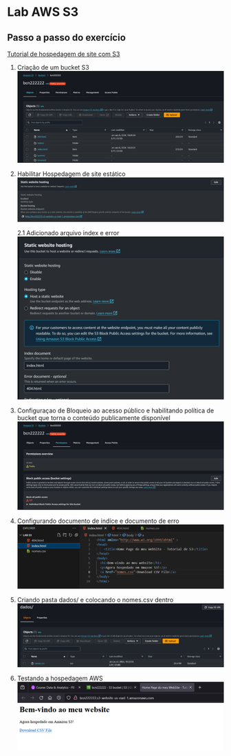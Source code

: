 # Lab AWS S3

## Passo a passo do exercício

[Tutorial de hospedagem de site com S3](https://docs.aws.amazon.com/pt_br/AmazonS3/latest/userguide/HostingWebsiteOnS3Setup.html)

1. Criação de um bucket S3
![Bucket](../lab%20aws%20s3/assets/Screenshot%202024-01-07%20131255.png)



2. Habilitar Hospedagem de site estático
![SiteEstático](../lab%20aws%20s3/assets/Screenshot%202024-01-07%20131402.png)



    2.1 Adicionado arquivo index e error
![Attachment](../lab%20aws%20s3/assets/Screenshot%202024-01-07%20131431.png)



3. Configuraçao de Bloqueio ao acesso público e habilitando política de bucket que torna o conteúdo publicamente disponível
![Habilitando todos os Block acess](../lab%20aws%20s3/assets/Screenshot%202024-01-07%20131536.png)

4. Configurando documento de indíce e documento de erro
![Arquivo de indíce](../lab%20aws%20s3/assets/Screenshot%202024-01-07%20131640.png)

5. Criando pasta dados/ e colocando o nomes.csv dentro
![](../lab%20aws%20s3/assets/Screenshot%202024-01-07%20131710.png)

6. Testando a hospedagem AWS
![](../lab%20aws%20s3/assets/Screenshot%202024-01-07%20131745.png)
